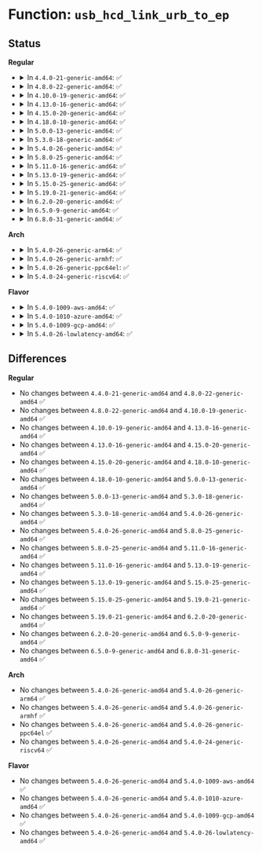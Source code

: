 # Function: <code>usb_hcd_link_urb_to_ep</code>

## Status
<b>Regular</b>
<ul>
<li>
<details>
<summary>In <code>4.4.0-21-generic-amd64</code>: ✅</summary>

```c
int usb_hcd_link_urb_to_ep(struct usb_hcd * hcd, struct urb * urb)
```

```json
{
  "name": "usb_hcd_link_urb_to_ep",
  "collision_type": "Unique Global",
  "inline_type": "No",
  "funcs": [
    {
      "addr": 18446744071585186720,
      "name": "usb_hcd_link_urb_to_ep",
      "external": true,
      "loc": "drivers/usb/core/hcd.c:1254",
      "file": "drivers/usb/core/hcd.c",
      "inline": "seen, unknown",
      "caller_inline": [],
      "caller_func": [
        "drivers/usb/core/hcd.c:usb_hcd_submit_urb",
        "drivers/usb/core/hcd.c:usb_hcd_submit_urb",
        "drivers/usb/dwc2/hcd.c:_dwc2_hcd_urb_enqueue",
        "drivers/usb/host/ehci-hcd.c:ehci_urb_enqueue",
        "drivers/usb/host/ehci-hcd.c:ehci_urb_enqueue",
        "drivers/usb/host/ehci-hcd.c:ehci_urb_enqueue",
        "drivers/usb/host/ehci-hcd.c:ehci_urb_enqueue",
        "drivers/usb/host/ohci-hcd.c:ohci_urb_enqueue",
        "drivers/usb/host/uhci-hcd.c:uhci_urb_enqueue",
        "drivers/usb/host/xhci-ring.c:prepare_transfer"
      ]
    }
  ],
  "symbols": [
    {
      "addr": 18446744071585186720,
      "name": "usb_hcd_link_urb_to_ep",
      "section": ".text",
      "bind": "STB_GLOBAL",
      "size": 151
    }
  ]
}
```
</details>
</li>
<li>
<details>
<summary>In <code>4.8.0-22-generic-amd64</code>: ✅</summary>

```c
int usb_hcd_link_urb_to_ep(struct usb_hcd * hcd, struct urb * urb)
```

```json
{
  "name": "usb_hcd_link_urb_to_ep",
  "collision_type": "Unique Global",
  "inline_type": "No",
  "funcs": [
    {
      "addr": 18446744071585578848,
      "name": "usb_hcd_link_urb_to_ep",
      "external": true,
      "loc": "drivers/usb/core/hcd.c:1246",
      "file": "drivers/usb/core/hcd.c",
      "inline": "seen, unknown",
      "caller_inline": [],
      "caller_func": [
        "drivers/usb/core/hcd.c:usb_hcd_submit_urb",
        "drivers/usb/core/hcd.c:usb_hcd_submit_urb",
        "drivers/usb/dwc2/hcd.c:_dwc2_hcd_urb_enqueue",
        "drivers/usb/host/ehci-hcd.c:ehci_urb_enqueue",
        "drivers/usb/host/ehci-hcd.c:ehci_urb_enqueue",
        "drivers/usb/host/ehci-hcd.c:ehci_urb_enqueue",
        "drivers/usb/host/ehci-hcd.c:ehci_urb_enqueue",
        "drivers/usb/host/ohci-hcd.c:ohci_urb_enqueue",
        "drivers/usb/host/uhci-hcd.c:uhci_urb_enqueue",
        "drivers/usb/host/xhci-ring.c:prepare_transfer"
      ]
    }
  ],
  "symbols": [
    {
      "addr": 18446744071585578848,
      "name": "usb_hcd_link_urb_to_ep",
      "section": ".text",
      "bind": "STB_GLOBAL",
      "size": 151
    }
  ]
}
```
</details>
</li>
<li>
<details>
<summary>In <code>4.10.0-19-generic-amd64</code>: ✅</summary>

```c
int usb_hcd_link_urb_to_ep(struct usb_hcd * hcd, struct urb * urb)
```

```json
{
  "name": "usb_hcd_link_urb_to_ep",
  "collision_type": "Unique Global",
  "inline_type": "No",
  "funcs": [
    {
      "addr": 18446744071585766496,
      "name": "usb_hcd_link_urb_to_ep",
      "external": true,
      "loc": "drivers/usb/core/hcd.c:1247",
      "file": "drivers/usb/core/hcd.c",
      "inline": "seen, unknown",
      "caller_inline": [],
      "caller_func": [
        "drivers/usb/core/hcd.c:usb_hcd_submit_urb",
        "drivers/usb/core/hcd.c:usb_hcd_submit_urb",
        "drivers/usb/dwc2/hcd.c:_dwc2_hcd_urb_enqueue",
        "drivers/usb/host/ehci-hcd.c:ehci_urb_enqueue",
        "drivers/usb/host/ehci-hcd.c:ehci_urb_enqueue",
        "drivers/usb/host/ehci-hcd.c:ehci_urb_enqueue",
        "drivers/usb/host/ehci-hcd.c:ehci_urb_enqueue",
        "drivers/usb/host/ohci-hcd.c:ohci_urb_enqueue",
        "drivers/usb/host/uhci-hcd.c:uhci_urb_enqueue",
        "drivers/usb/host/xhci-ring.c:prepare_transfer"
      ]
    }
  ],
  "symbols": [
    {
      "addr": 18446744071585766496,
      "name": "usb_hcd_link_urb_to_ep",
      "section": ".text",
      "bind": "STB_GLOBAL",
      "size": 151
    }
  ]
}
```
</details>
</li>
<li>
<details>
<summary>In <code>4.13.0-16-generic-amd64</code>: ✅</summary>

```c
int usb_hcd_link_urb_to_ep(struct usb_hcd * hcd, struct urb * urb)
```

```json
{
  "name": "usb_hcd_link_urb_to_ep",
  "collision_type": "Unique Global",
  "inline_type": "No",
  "funcs": [
    {
      "addr": 18446744071585853264,
      "name": "usb_hcd_link_urb_to_ep",
      "external": true,
      "loc": "drivers/usb/core/hcd.c:1250",
      "file": "drivers/usb/core/hcd.c",
      "inline": "seen, unknown",
      "caller_inline": [],
      "caller_func": [
        "drivers/usb/core/hcd.c:usb_hcd_submit_urb",
        "drivers/usb/core/hcd.c:usb_hcd_submit_urb",
        "drivers/usb/dwc2/hcd.c:_dwc2_hcd_urb_enqueue",
        "drivers/usb/host/ehci-hcd.c:ehci_urb_enqueue",
        "drivers/usb/host/ehci-hcd.c:ehci_urb_enqueue",
        "drivers/usb/host/ehci-hcd.c:ehci_urb_enqueue",
        "drivers/usb/host/ehci-hcd.c:ehci_urb_enqueue",
        "drivers/usb/host/ohci-hcd.c:ohci_urb_enqueue",
        "drivers/usb/host/uhci-hcd.c:uhci_urb_enqueue",
        "drivers/usb/host/xhci-ring.c:prepare_transfer"
      ]
    }
  ],
  "symbols": [
    {
      "addr": 18446744071585853264,
      "name": "usb_hcd_link_urb_to_ep",
      "section": ".text",
      "bind": "STB_GLOBAL",
      "size": 151
    }
  ]
}
```
</details>
</li>
<li>
<details>
<summary>In <code>4.15.0-20-generic-amd64</code>: ✅</summary>

```c
int usb_hcd_link_urb_to_ep(struct usb_hcd * hcd, struct urb * urb)
```

```json
{
  "name": "usb_hcd_link_urb_to_ep",
  "collision_type": "Unique Global",
  "inline_type": "No",
  "funcs": [
    {
      "addr": 18446744071586293104,
      "name": "usb_hcd_link_urb_to_ep",
      "external": true,
      "loc": "drivers/usb/core/hcd.c:1239",
      "file": "drivers/usb/core/hcd.c",
      "inline": "seen, unknown",
      "caller_inline": [],
      "caller_func": [
        "drivers/usb/core/hcd.c:usb_hcd_submit_urb",
        "drivers/usb/core/hcd.c:usb_hcd_submit_urb",
        "drivers/usb/dwc2/hcd.c:_dwc2_hcd_urb_enqueue",
        "drivers/usb/host/ehci-hcd.c:ehci_urb_enqueue",
        "drivers/usb/host/ehci-hcd.c:ehci_urb_enqueue",
        "drivers/usb/host/ehci-hcd.c:ehci_urb_enqueue",
        "drivers/usb/host/ehci-hcd.c:ehci_urb_enqueue",
        "drivers/usb/host/ohci-hcd.c:ohci_urb_enqueue",
        "drivers/usb/host/uhci-hcd.c:uhci_urb_enqueue",
        "drivers/usb/host/xhci-ring.c:prepare_transfer"
      ]
    }
  ],
  "symbols": [
    {
      "addr": 18446744071586293104,
      "name": "usb_hcd_link_urb_to_ep",
      "section": ".text",
      "bind": "STB_GLOBAL",
      "size": 151
    }
  ]
}
```
</details>
</li>
<li>
<details>
<summary>In <code>4.18.0-10-generic-amd64</code>: ✅</summary>

```c
int usb_hcd_link_urb_to_ep(struct usb_hcd * hcd, struct urb * urb)
```

```json
{
  "name": "usb_hcd_link_urb_to_ep",
  "collision_type": "Unique Global",
  "inline_type": "No",
  "funcs": [
    {
      "addr": 18446744071586553232,
      "name": "usb_hcd_link_urb_to_ep",
      "external": true,
      "loc": "drivers/usb/core/hcd.c:1241",
      "file": "drivers/usb/core/hcd.c",
      "inline": "seen, unknown",
      "caller_inline": [],
      "caller_func": [
        "drivers/usb/core/hcd.c:usb_hcd_submit_urb",
        "drivers/usb/core/hcd.c:usb_hcd_submit_urb",
        "drivers/usb/dwc2/hcd.c:_dwc2_hcd_urb_enqueue",
        "drivers/usb/host/ehci-hcd.c:ehci_urb_enqueue",
        "drivers/usb/host/ehci-hcd.c:ehci_urb_enqueue",
        "drivers/usb/host/ehci-hcd.c:ehci_urb_enqueue",
        "drivers/usb/host/ehci-hcd.c:ehci_urb_enqueue",
        "drivers/usb/host/ohci-hcd.c:ohci_urb_enqueue",
        "drivers/usb/host/uhci-hcd.c:uhci_urb_enqueue",
        "drivers/usb/host/xhci-ring.c:prepare_transfer"
      ]
    }
  ],
  "symbols": [
    {
      "addr": 18446744071586553232,
      "name": "usb_hcd_link_urb_to_ep",
      "section": ".text",
      "bind": "STB_GLOBAL",
      "size": 151
    }
  ]
}
```
</details>
</li>
<li>
<details>
<summary>In <code>5.0.0-13-generic-amd64</code>: ✅</summary>

```c
int usb_hcd_link_urb_to_ep(struct usb_hcd * hcd, struct urb * urb)
```

```json
{
  "name": "usb_hcd_link_urb_to_ep",
  "collision_type": "Unique Global",
  "inline_type": "No",
  "funcs": [
    {
      "addr": 18446744071586701184,
      "name": "usb_hcd_link_urb_to_ep",
      "external": true,
      "loc": "drivers/usb/core/hcd.c:1239",
      "file": "drivers/usb/core/hcd.c",
      "inline": "seen, unknown",
      "caller_inline": [],
      "caller_func": [
        "drivers/usb/core/hcd.c:usb_hcd_submit_urb",
        "drivers/usb/core/hcd.c:usb_hcd_submit_urb",
        "drivers/usb/dwc2/hcd.c:_dwc2_hcd_urb_enqueue",
        "drivers/usb/host/ehci-hcd.c:ehci_urb_enqueue",
        "drivers/usb/host/ehci-hcd.c:ehci_urb_enqueue",
        "drivers/usb/host/ehci-hcd.c:ehci_urb_enqueue",
        "drivers/usb/host/ehci-hcd.c:ehci_urb_enqueue",
        "drivers/usb/host/ohci-hcd.c:ohci_urb_enqueue",
        "drivers/usb/host/uhci-hcd.c:uhci_urb_enqueue",
        "drivers/usb/host/xhci-ring.c:prepare_transfer"
      ]
    }
  ],
  "symbols": [
    {
      "addr": 18446744071586701184,
      "name": "usb_hcd_link_urb_to_ep",
      "section": ".text",
      "bind": "STB_GLOBAL",
      "size": 151
    }
  ]
}
```
</details>
</li>
<li>
<details>
<summary>In <code>5.3.0-18-generic-amd64</code>: ✅</summary>

```c
int usb_hcd_link_urb_to_ep(struct usb_hcd * hcd, struct urb * urb)
```

```json
{
  "name": "usb_hcd_link_urb_to_ep",
  "collision_type": "Unique Global",
  "inline_type": "No",
  "funcs": [
    {
      "addr": 18446744071586956528,
      "name": "usb_hcd_link_urb_to_ep",
      "external": true,
      "loc": "drivers/usb/core/hcd.c:1144",
      "file": "drivers/usb/core/hcd.c",
      "inline": "seen, unknown",
      "caller_inline": [],
      "caller_func": [
        "drivers/usb/core/hcd.c:usb_hcd_submit_urb",
        "drivers/usb/core/hcd.c:rh_call_control",
        "drivers/usb/dwc2/hcd.c:_dwc2_hcd_urb_enqueue",
        "drivers/usb/host/ehci-hcd.c:ehci_urb_enqueue",
        "drivers/usb/host/ehci-hcd.c:ehci_urb_enqueue",
        "drivers/usb/host/ehci-hcd.c:sitd_submit",
        "drivers/usb/host/ehci-hcd.c:itd_submit",
        "drivers/usb/host/ohci-hcd.c:ohci_urb_enqueue",
        "drivers/usb/host/uhci-hcd.c:uhci_urb_enqueue",
        "drivers/usb/host/xhci-ring.c:prepare_transfer"
      ]
    }
  ],
  "symbols": [
    {
      "addr": 18446744071586956528,
      "name": "usb_hcd_link_urb_to_ep",
      "section": ".text",
      "bind": "STB_GLOBAL",
      "size": 163
    }
  ]
}
```
</details>
</li>
<li>
<details>
<summary>In <code>5.4.0-26-generic-amd64</code>: ✅</summary>

```c
int usb_hcd_link_urb_to_ep(struct usb_hcd * hcd, struct urb * urb)
```

```json
{
  "name": "usb_hcd_link_urb_to_ep",
  "collision_type": "Unique Global",
  "inline_type": "No",
  "funcs": [
    {
      "addr": 18446744071587155216,
      "name": "usb_hcd_link_urb_to_ep",
      "external": true,
      "loc": "drivers/usb/core/hcd.c:1144",
      "file": "drivers/usb/core/hcd.c",
      "inline": "seen, unknown",
      "caller_inline": [],
      "caller_func": [
        "drivers/usb/core/hcd.c:usb_hcd_submit_urb",
        "drivers/usb/core/hcd.c:rh_call_control",
        "drivers/usb/dwc2/hcd.c:_dwc2_hcd_urb_enqueue",
        "drivers/usb/host/ehci-hcd.c:ehci_urb_enqueue",
        "drivers/usb/host/ehci-hcd.c:ehci_urb_enqueue",
        "drivers/usb/host/ehci-hcd.c:sitd_submit",
        "drivers/usb/host/ehci-hcd.c:itd_submit",
        "drivers/usb/host/ohci-hcd.c:ohci_urb_enqueue",
        "drivers/usb/host/uhci-hcd.c:uhci_urb_enqueue",
        "drivers/usb/host/xhci-ring.c:prepare_transfer"
      ]
    }
  ],
  "symbols": [
    {
      "addr": 18446744071587155216,
      "name": "usb_hcd_link_urb_to_ep",
      "section": ".text",
      "bind": "STB_GLOBAL",
      "size": 163
    }
  ]
}
```
</details>
</li>
<li>
<details>
<summary>In <code>5.8.0-25-generic-amd64</code>: ✅</summary>

```c
int usb_hcd_link_urb_to_ep(struct usb_hcd * hcd, struct urb * urb)
```

```json
{
  "name": "usb_hcd_link_urb_to_ep",
  "collision_type": "Unique Global",
  "inline_type": "No",
  "funcs": [
    {
      "addr": 18446744071588005776,
      "name": "usb_hcd_link_urb_to_ep",
      "external": true,
      "loc": "drivers/usb/core/hcd.c:1145",
      "file": "drivers/usb/core/hcd.c",
      "inline": "seen, unknown",
      "caller_inline": [],
      "caller_func": [
        "drivers/usb/core/hcd.c:rh_queue_status",
        "drivers/usb/core/hcd.c:rh_call_control",
        "drivers/usb/dwc2/hcd.c:_dwc2_hcd_urb_enqueue",
        "drivers/usb/host/ehci-hcd.c:sitd_submit",
        "drivers/usb/host/ehci-hcd.c:itd_submit",
        "drivers/usb/host/ohci-hcd.c:ohci_urb_enqueue",
        "drivers/usb/host/uhci-hcd.c:uhci_urb_enqueue",
        "drivers/usb/host/xhci-ring.c:prepare_transfer"
      ]
    }
  ],
  "symbols": [
    {
      "addr": 18446744071588005776,
      "name": "usb_hcd_link_urb_to_ep",
      "section": ".text",
      "bind": "STB_GLOBAL",
      "size": 162
    }
  ]
}
```
</details>
</li>
<li>
<details>
<summary>In <code>5.11.0-16-generic-amd64</code>: ✅</summary>

```c
int usb_hcd_link_urb_to_ep(struct usb_hcd * hcd, struct urb * urb)
```

```json
{
  "name": "usb_hcd_link_urb_to_ep",
  "collision_type": "Unique Global",
  "inline_type": "No",
  "funcs": [
    {
      "addr": 18446744071588058272,
      "name": "usb_hcd_link_urb_to_ep",
      "external": true,
      "loc": "drivers/usb/core/hcd.c:1146",
      "file": "drivers/usb/core/hcd.c",
      "inline": "seen, unknown",
      "caller_inline": [],
      "caller_func": [
        "drivers/usb/core/hcd.c:rh_queue_status",
        "drivers/usb/core/hcd.c:rh_call_control",
        "drivers/usb/dwc2/hcd.c:_dwc2_hcd_urb_enqueue",
        "drivers/usb/host/ehci-hcd.c:sitd_submit",
        "drivers/usb/host/ehci-hcd.c:itd_submit",
        "drivers/usb/host/ohci-hcd.c:ohci_urb_enqueue",
        "drivers/usb/host/uhci-hcd.c:uhci_urb_enqueue",
        "drivers/usb/host/xhci-ring.c:prepare_transfer"
      ]
    }
  ],
  "symbols": [
    {
      "addr": 18446744071588058272,
      "name": "usb_hcd_link_urb_to_ep",
      "section": ".text",
      "bind": "STB_GLOBAL",
      "size": 162
    }
  ]
}
```
</details>
</li>
<li>
<details>
<summary>In <code>5.13.0-19-generic-amd64</code>: ✅</summary>

```c
int usb_hcd_link_urb_to_ep(struct usb_hcd * hcd, struct urb * urb)
```

```json
{
  "name": "usb_hcd_link_urb_to_ep",
  "collision_type": "Unique Global",
  "inline_type": "No",
  "funcs": [
    {
      "addr": 18446744071587942144,
      "name": "usb_hcd_link_urb_to_ep",
      "external": true,
      "loc": "drivers/usb/core/hcd.c:1146",
      "file": "drivers/usb/core/hcd.c",
      "inline": "seen, unknown",
      "caller_inline": [],
      "caller_func": [
        "drivers/usb/core/hcd.c:usb_hcd_submit_urb",
        "drivers/usb/core/hcd.c:rh_call_control",
        "drivers/usb/dwc2/hcd.c:_dwc2_hcd_urb_enqueue",
        "drivers/usb/host/ehci-hcd.c:ehci_urb_enqueue",
        "drivers/usb/host/ehci-hcd.c:sitd_submit",
        "drivers/usb/host/ehci-hcd.c:itd_submit",
        "drivers/usb/host/ohci-hcd.c:ohci_urb_enqueue",
        "drivers/usb/host/uhci-hcd.c:uhci_urb_enqueue",
        "drivers/usb/host/xhci-ring.c:prepare_transfer"
      ]
    }
  ],
  "symbols": [
    {
      "addr": 18446744071587942144,
      "name": "usb_hcd_link_urb_to_ep",
      "section": ".text",
      "bind": "STB_GLOBAL",
      "size": 162
    }
  ]
}
```
</details>
</li>
<li>
<details>
<summary>In <code>5.15.0-25-generic-amd64</code>: ✅</summary>

```c
int usb_hcd_link_urb_to_ep(struct usb_hcd * hcd, struct urb * urb)
```

```json
{
  "name": "usb_hcd_link_urb_to_ep",
  "collision_type": "Unique Global",
  "inline_type": "No",
  "funcs": [
    {
      "addr": 18446744071588552592,
      "name": "usb_hcd_link_urb_to_ep",
      "external": true,
      "loc": "drivers/usb/core/hcd.c:1153",
      "file": "drivers/usb/core/hcd.c",
      "inline": "seen, unknown",
      "caller_inline": [],
      "caller_func": [
        "drivers/usb/core/hcd.c:usb_hcd_submit_urb",
        "drivers/usb/core/hcd.c:rh_call_control",
        "drivers/usb/dwc2/hcd.c:_dwc2_hcd_urb_enqueue",
        "drivers/usb/host/ehci-hcd.c:ehci_urb_enqueue",
        "drivers/usb/host/ehci-hcd.c:sitd_submit",
        "drivers/usb/host/ehci-hcd.c:itd_submit",
        "drivers/usb/host/ohci-hcd.c:ohci_urb_enqueue",
        "drivers/usb/host/uhci-hcd.c:uhci_urb_enqueue",
        "drivers/usb/host/xhci-ring.c:prepare_transfer"
      ]
    }
  ],
  "symbols": [
    {
      "addr": 18446744071588552592,
      "name": "usb_hcd_link_urb_to_ep",
      "section": ".text",
      "bind": "STB_GLOBAL",
      "size": 162
    }
  ]
}
```
</details>
</li>
<li>
<details>
<summary>In <code>5.19.0-21-generic-amd64</code>: ✅</summary>

```c
int usb_hcd_link_urb_to_ep(struct usb_hcd * hcd, struct urb * urb)
```

```json
{
  "name": "usb_hcd_link_urb_to_ep",
  "collision_type": "Unique Global",
  "inline_type": "No",
  "funcs": [
    {
      "addr": 18446744071589958112,
      "name": "usb_hcd_link_urb_to_ep",
      "external": true,
      "loc": "drivers/usb/core/hcd.c:1153",
      "file": "drivers/usb/core/hcd.c",
      "inline": "seen, unknown",
      "caller_inline": [],
      "caller_func": [
        "drivers/usb/core/hcd.c:usb_hcd_submit_urb",
        "drivers/usb/core/hcd.c:rh_call_control",
        "drivers/usb/dwc2/hcd.c:_dwc2_hcd_urb_enqueue",
        "drivers/usb/host/ehci-hcd.c:ehci_urb_enqueue",
        "drivers/usb/host/ehci-hcd.c:sitd_submit",
        "drivers/usb/host/ehci-hcd.c:itd_submit",
        "drivers/usb/host/ohci-hcd.c:ohci_urb_enqueue",
        "drivers/usb/host/uhci-hcd.c:uhci_urb_enqueue",
        "drivers/usb/host/xhci-ring.c:prepare_transfer"
      ]
    }
  ],
  "symbols": [
    {
      "addr": 18446744071589958112,
      "name": "usb_hcd_link_urb_to_ep",
      "section": ".text",
      "bind": "STB_GLOBAL",
      "size": 175
    }
  ]
}
```
</details>
</li>
<li>
<details>
<summary>In <code>6.2.0-20-generic-amd64</code>: ✅</summary>

```c
int usb_hcd_link_urb_to_ep(struct usb_hcd * hcd, struct urb * urb)
```

```json
{
  "name": "usb_hcd_link_urb_to_ep",
  "collision_type": "Unique Global",
  "inline_type": "No",
  "funcs": [
    {
      "addr": 18446744071591547264,
      "name": "usb_hcd_link_urb_to_ep",
      "external": true,
      "loc": "drivers/usb/core/hcd.c:1153",
      "file": "drivers/usb/core/hcd.c",
      "inline": "seen, unknown",
      "caller_inline": [],
      "caller_func": [
        "drivers/usb/core/hcd.c:usb_hcd_submit_urb",
        "drivers/usb/core/hcd.c:rh_call_control",
        "drivers/usb/dwc2/hcd.c:_dwc2_hcd_urb_enqueue",
        "drivers/usb/host/ehci-hcd.c:ehci_urb_enqueue",
        "drivers/usb/host/ehci-hcd.c:sitd_submit",
        "drivers/usb/host/ehci-hcd.c:itd_submit",
        "drivers/usb/host/ohci-hcd.c:ohci_urb_enqueue",
        "drivers/usb/host/uhci-hcd.c:uhci_urb_enqueue",
        "drivers/usb/host/xhci-ring.c:prepare_transfer"
      ]
    }
  ],
  "symbols": [
    {
      "addr": 18446744071591547264,
      "name": "usb_hcd_link_urb_to_ep",
      "section": ".text",
      "bind": "STB_GLOBAL",
      "size": 175
    }
  ]
}
```
</details>
</li>
<li>
<details>
<summary>In <code>6.5.0-9-generic-amd64</code>: ✅</summary>

```c
int usb_hcd_link_urb_to_ep(struct usb_hcd * hcd, struct urb * urb)
```

```json
{
  "name": "usb_hcd_link_urb_to_ep",
  "collision_type": "Unique Global",
  "inline_type": "No",
  "funcs": [
    {
      "addr": 18446744071591968912,
      "name": "usb_hcd_link_urb_to_ep",
      "external": true,
      "loc": "drivers/usb/core/hcd.c:1157",
      "file": "drivers/usb/core/hcd.c",
      "inline": "seen, unknown",
      "caller_inline": [],
      "caller_func": [
        "drivers/usb/core/hcd.c:usb_hcd_submit_urb",
        "drivers/usb/core/hcd.c:rh_call_control",
        "drivers/usb/dwc2/hcd.c:_dwc2_hcd_urb_enqueue",
        "drivers/usb/host/ehci-hcd.c:ehci_urb_enqueue",
        "drivers/usb/host/ehci-hcd.c:sitd_submit",
        "drivers/usb/host/ehci-hcd.c:itd_submit",
        "drivers/usb/host/ohci-hcd.c:ohci_urb_enqueue",
        "drivers/usb/host/uhci-hcd.c:uhci_urb_enqueue",
        "drivers/usb/host/xhci-ring.c:prepare_transfer"
      ]
    }
  ],
  "symbols": [
    {
      "addr": 18446744071591968912,
      "name": "usb_hcd_link_urb_to_ep",
      "section": ".text",
      "bind": "STB_GLOBAL",
      "size": 175
    }
  ]
}
```
</details>
</li>
<li>
<details>
<summary>In <code>6.8.0-31-generic-amd64</code>: ✅</summary>

```c
int usb_hcd_link_urb_to_ep(struct usb_hcd * hcd, struct urb * urb)
```

```json
{
  "name": "usb_hcd_link_urb_to_ep",
  "collision_type": "Unique Global",
  "inline_type": "No",
  "funcs": [
    {
      "addr": 18446744071592708752,
      "name": "usb_hcd_link_urb_to_ep",
      "external": true,
      "loc": "drivers/usb/core/hcd.c:1132",
      "file": "drivers/usb/core/hcd.c",
      "inline": "seen, unknown",
      "caller_inline": [],
      "caller_func": [
        "drivers/usb/core/hcd.c:usb_hcd_submit_urb",
        "drivers/usb/core/hcd.c:rh_call_control",
        "drivers/usb/dwc2/hcd.c:_dwc2_hcd_urb_enqueue",
        "drivers/usb/host/ehci-hcd.c:ehci_urb_enqueue",
        "drivers/usb/host/ehci-hcd.c:sitd_submit",
        "drivers/usb/host/ehci-hcd.c:itd_submit",
        "drivers/usb/host/ohci-hcd.c:ohci_urb_enqueue",
        "drivers/usb/host/uhci-hcd.c:uhci_urb_enqueue",
        "drivers/usb/host/xhci-ring.c:prepare_transfer"
      ]
    }
  ],
  "symbols": [
    {
      "addr": 18446744071592708752,
      "name": "usb_hcd_link_urb_to_ep",
      "section": ".text",
      "bind": "STB_GLOBAL",
      "size": 175
    }
  ]
}
```
</details>
</li>
</ul>
<b>Arch</b>
<ul>
<li>
<details>
<summary>In <code>5.4.0-26-generic-arm64</code>: ✅</summary>

```c
int usb_hcd_link_urb_to_ep(struct usb_hcd * hcd, struct urb * urb)
```

```json
{
  "name": "usb_hcd_link_urb_to_ep",
  "collision_type": "Unique Global",
  "inline_type": "No",
  "funcs": [
    {
      "addr": 18446603336500233280,
      "name": "usb_hcd_link_urb_to_ep",
      "external": true,
      "loc": "drivers/usb/core/hcd.c:1144",
      "file": "drivers/usb/core/hcd.c",
      "inline": "seen, unknown",
      "caller_inline": [],
      "caller_func": [
        "drivers/usb/core/hcd.c:usb_hcd_submit_urb",
        "drivers/usb/core/hcd.c:rh_call_control",
        "drivers/usb/dwc2/hcd.c:_dwc2_hcd_urb_enqueue",
        "drivers/usb/dwc2/hcd.c:_dwc2_hcd_urb_enqueue",
        "drivers/usb/host/ehci-hcd.c:ehci_urb_enqueue",
        "drivers/usb/host/ehci-hcd.c:ehci_urb_enqueue",
        "drivers/usb/host/ehci-hcd.c:sitd_submit",
        "drivers/usb/host/ehci-hcd.c:itd_submit",
        "drivers/usb/host/ohci-hcd.c:ohci_urb_enqueue",
        "drivers/usb/host/uhci-hcd.c:uhci_urb_enqueue",
        "drivers/usb/host/uhci-hcd.c:uhci_urb_enqueue",
        "drivers/usb/host/xhci-ring.c:prepare_transfer"
      ]
    }
  ],
  "symbols": [
    {
      "addr": 18446603336500233280,
      "name": "usb_hcd_link_urb_to_ep",
      "section": ".text",
      "bind": "STB_GLOBAL",
      "size": 280
    }
  ]
}
```
</details>
</li>
<li>
<details>
<summary>In <code>5.4.0-26-generic-armhf</code>: ✅</summary>

```c
int usb_hcd_link_urb_to_ep(struct usb_hcd * hcd, struct urb * urb)
```

```json
{
  "name": "usb_hcd_link_urb_to_ep",
  "collision_type": "Unique Global",
  "inline_type": "No",
  "funcs": [
    {
      "addr": 3232707700,
      "name": "usb_hcd_link_urb_to_ep",
      "external": true,
      "loc": "drivers/usb/core/hcd.c:1144",
      "file": "drivers/usb/core/hcd.c",
      "inline": "seen, unknown",
      "caller_inline": [],
      "caller_func": [
        "drivers/usb/core/hcd.c:usb_hcd_submit_urb",
        "drivers/usb/core/hcd.c:rh_call_control",
        "drivers/usb/dwc2/hcd.c:_dwc2_hcd_urb_enqueue",
        "drivers/usb/dwc2/hcd.c:_dwc2_hcd_urb_enqueue",
        "drivers/usb/host/ehci-hcd.c:ehci_urb_enqueue",
        "drivers/usb/host/ehci-hcd.c:ehci_urb_enqueue",
        "drivers/usb/host/ehci-hcd.c:sitd_submit",
        "drivers/usb/host/ehci-hcd.c:itd_submit",
        "drivers/usb/host/ohci-hcd.c:ohci_urb_enqueue",
        "drivers/usb/host/uhci-hcd.c:uhci_urb_enqueue",
        "drivers/usb/host/xhci-ring.c:prepare_transfer",
        "drivers/usb/musb/musb_host.c:musb_urb_enqueue"
      ]
    }
  ],
  "symbols": [
    {
      "addr": 3232707700,
      "name": "usb_hcd_link_urb_to_ep",
      "section": ".text",
      "bind": "STB_GLOBAL",
      "size": 204
    }
  ]
}
```
</details>
</li>
<li>
<details>
<summary>In <code>5.4.0-26-generic-ppc64el</code>: ✅</summary>

```c
int usb_hcd_link_urb_to_ep(struct usb_hcd * hcd, struct urb * urb)
```

```json
{
  "name": "usb_hcd_link_urb_to_ep",
  "collision_type": "Unique Global",
  "inline_type": "No",
  "funcs": [
    {
      "addr": 13835058055293523984,
      "name": "usb_hcd_link_urb_to_ep",
      "external": true,
      "loc": "drivers/usb/core/hcd.c:1144",
      "file": "drivers/usb/core/hcd.c",
      "inline": "seen, unknown",
      "caller_inline": [],
      "caller_func": [
        "drivers/usb/core/hcd.c:usb_hcd_submit_urb",
        "drivers/usb/core/hcd.c:rh_call_control",
        "drivers/usb/dwc2/hcd.c:_dwc2_hcd_urb_enqueue",
        "drivers/usb/dwc2/hcd.c:_dwc2_hcd_urb_enqueue",
        "drivers/usb/host/ehci-hcd.c:ehci_urb_enqueue",
        "drivers/usb/host/ehci-hcd.c:ehci_urb_enqueue",
        "drivers/usb/host/ehci-hcd.c:sitd_submit",
        "drivers/usb/host/ehci-hcd.c:itd_submit",
        "drivers/usb/host/ohci-hcd.c:ohci_urb_enqueue",
        "drivers/usb/host/uhci-hcd.c:uhci_urb_enqueue",
        "drivers/usb/host/xhci-ring.c:prepare_transfer"
      ]
    }
  ],
  "symbols": [
    {
      "addr": 13835058055293523984,
      "name": "usb_hcd_link_urb_to_ep",
      "section": ".text",
      "bind": "STB_GLOBAL",
      "size": 352
    }
  ]
}
```
</details>
</li>
<li>
<details>
<summary>In <code>5.4.0-24-generic-riscv64</code>: ✅</summary>

```c
int usb_hcd_link_urb_to_ep(struct usb_hcd * hcd, struct urb * urb)
```

```json
{
  "name": "usb_hcd_link_urb_to_ep",
  "collision_type": "Unique Global",
  "inline_type": "No",
  "funcs": [
    {
      "addr": 18446743936277153538,
      "name": "usb_hcd_link_urb_to_ep",
      "external": true,
      "loc": "drivers/usb/core/hcd.c:1144",
      "file": "drivers/usb/core/hcd.c",
      "inline": "seen, unknown",
      "caller_inline": [],
      "caller_func": [
        "drivers/usb/core/hcd.c:usb_hcd_submit_urb",
        "drivers/usb/core/hcd.c:rh_call_control",
        "drivers/usb/dwc2/hcd.c:_dwc2_hcd_urb_enqueue",
        "drivers/usb/dwc2/hcd.c:_dwc2_hcd_urb_enqueue",
        "drivers/usb/host/ehci-hcd.c:ehci_urb_enqueue",
        "drivers/usb/host/ehci-hcd.c:ehci_urb_enqueue",
        "drivers/usb/host/ehci-hcd.c:sitd_submit",
        "drivers/usb/host/ehci-hcd.c:itd_submit",
        "drivers/usb/host/ohci-hcd.c:ohci_urb_enqueue",
        "drivers/usb/host/uhci-hcd.c:uhci_urb_enqueue",
        "drivers/usb/host/xhci-ring.c:prepare_transfer"
      ]
    }
  ],
  "symbols": [
    {
      "addr": 18446743936277153538,
      "name": "usb_hcd_link_urb_to_ep",
      "section": ".text",
      "bind": "STB_GLOBAL",
      "size": 196
    }
  ]
}
```
</details>
</li>
</ul>
<b>Flavor</b>
<ul>
<li>
<details>
<summary>In <code>5.4.0-1009-aws-amd64</code>: ✅</summary>

```c
int usb_hcd_link_urb_to_ep(struct usb_hcd * hcd, struct urb * urb)
```

```json
{
  "name": "usb_hcd_link_urb_to_ep",
  "collision_type": "Unique Global",
  "inline_type": "No",
  "funcs": [
    {
      "addr": 18446744071586861296,
      "name": "usb_hcd_link_urb_to_ep",
      "external": true,
      "loc": "drivers/usb/core/hcd.c:1144",
      "file": "drivers/usb/core/hcd.c",
      "inline": "seen, unknown",
      "caller_inline": [],
      "caller_func": [
        "drivers/usb/core/hcd.c:usb_hcd_submit_urb",
        "drivers/usb/core/hcd.c:rh_call_control",
        "drivers/usb/dwc2/hcd.c:_dwc2_hcd_urb_enqueue",
        "drivers/usb/host/ehci-hcd.c:ehci_urb_enqueue",
        "drivers/usb/host/ehci-hcd.c:ehci_urb_enqueue",
        "drivers/usb/host/ehci-hcd.c:sitd_submit",
        "drivers/usb/host/ehci-hcd.c:itd_submit",
        "drivers/usb/host/ohci-hcd.c:ohci_urb_enqueue",
        "drivers/usb/host/uhci-hcd.c:uhci_urb_enqueue",
        "drivers/usb/host/xhci-ring.c:prepare_transfer"
      ]
    }
  ],
  "symbols": [
    {
      "addr": 18446744071586861296,
      "name": "usb_hcd_link_urb_to_ep",
      "section": ".text",
      "bind": "STB_GLOBAL",
      "size": 163
    }
  ]
}
```
</details>
</li>
<li>
<details>
<summary>In <code>5.4.0-1010-azure-amd64</code>: ✅</summary>

```c
int usb_hcd_link_urb_to_ep(struct usb_hcd * hcd, struct urb * urb)
```

```json
{
  "name": "usb_hcd_link_urb_to_ep",
  "collision_type": "Unique Global",
  "inline_type": "No",
  "funcs": [
    {
      "addr": 18446744071586802688,
      "name": "usb_hcd_link_urb_to_ep",
      "external": true,
      "loc": "drivers/usb/core/hcd.c:1144",
      "file": "drivers/usb/core/hcd.c",
      "inline": "seen, unknown",
      "caller_inline": [],
      "caller_func": [
        "drivers/usb/core/hcd.c:usb_hcd_submit_urb",
        "drivers/usb/core/hcd.c:rh_call_control",
        "drivers/usb/host/xhci-ring.c:prepare_transfer"
      ]
    }
  ],
  "symbols": [
    {
      "addr": 18446744071586802688,
      "name": "usb_hcd_link_urb_to_ep",
      "section": ".text",
      "bind": "STB_GLOBAL",
      "size": 163
    }
  ]
}
```
</details>
</li>
<li>
<details>
<summary>In <code>5.4.0-1009-gcp-amd64</code>: ✅</summary>

```c
int usb_hcd_link_urb_to_ep(struct usb_hcd * hcd, struct urb * urb)
```

```json
{
  "name": "usb_hcd_link_urb_to_ep",
  "collision_type": "Unique Global",
  "inline_type": "No",
  "funcs": [
    {
      "addr": 18446744071587109776,
      "name": "usb_hcd_link_urb_to_ep",
      "external": true,
      "loc": "drivers/usb/core/hcd.c:1144",
      "file": "drivers/usb/core/hcd.c",
      "inline": "seen, unknown",
      "caller_inline": [],
      "caller_func": [
        "drivers/usb/core/hcd.c:usb_hcd_submit_urb",
        "drivers/usb/core/hcd.c:rh_call_control",
        "drivers/usb/dwc2/hcd.c:_dwc2_hcd_urb_enqueue",
        "drivers/usb/host/ehci-hcd.c:ehci_urb_enqueue",
        "drivers/usb/host/ehci-hcd.c:ehci_urb_enqueue",
        "drivers/usb/host/ehci-hcd.c:sitd_submit",
        "drivers/usb/host/ehci-hcd.c:itd_submit",
        "drivers/usb/host/ohci-hcd.c:ohci_urb_enqueue",
        "drivers/usb/host/uhci-hcd.c:uhci_urb_enqueue",
        "drivers/usb/host/xhci-ring.c:prepare_transfer"
      ]
    }
  ],
  "symbols": [
    {
      "addr": 18446744071587109776,
      "name": "usb_hcd_link_urb_to_ep",
      "section": ".text",
      "bind": "STB_GLOBAL",
      "size": 163
    }
  ]
}
```
</details>
</li>
<li>
<details>
<summary>In <code>5.4.0-26-lowlatency-amd64</code>: ✅</summary>

```c
int usb_hcd_link_urb_to_ep(struct usb_hcd * hcd, struct urb * urb)
```

```json
{
  "name": "usb_hcd_link_urb_to_ep",
  "collision_type": "Unique Global",
  "inline_type": "No",
  "funcs": [
    {
      "addr": 18446744071587214928,
      "name": "usb_hcd_link_urb_to_ep",
      "external": true,
      "loc": "drivers/usb/core/hcd.c:1144",
      "file": "drivers/usb/core/hcd.c",
      "inline": "seen, unknown",
      "caller_inline": [],
      "caller_func": [
        "drivers/usb/core/hcd.c:usb_hcd_submit_urb",
        "drivers/usb/core/hcd.c:rh_call_control",
        "drivers/usb/dwc2/hcd.c:_dwc2_hcd_urb_enqueue",
        "drivers/usb/host/ehci-hcd.c:ehci_urb_enqueue",
        "drivers/usb/host/ehci-hcd.c:ehci_urb_enqueue",
        "drivers/usb/host/ehci-hcd.c:sitd_submit",
        "drivers/usb/host/ehci-hcd.c:itd_submit",
        "drivers/usb/host/ohci-hcd.c:ohci_urb_enqueue",
        "drivers/usb/host/uhci-hcd.c:uhci_urb_enqueue",
        "drivers/usb/host/xhci-ring.c:prepare_transfer"
      ]
    }
  ],
  "symbols": [
    {
      "addr": 18446744071587214928,
      "name": "usb_hcd_link_urb_to_ep",
      "section": ".text",
      "bind": "STB_GLOBAL",
      "size": 161
    }
  ]
}
```
</details>
</li>
</ul>

## Differences
<b>Regular</b>
<ul>
<li>
No changes between <code>4.4.0-21-generic-amd64</code> and <code>4.8.0-22-generic-amd64</code> ✅
</li>
<li>
No changes between <code>4.8.0-22-generic-amd64</code> and <code>4.10.0-19-generic-amd64</code> ✅
</li>
<li>
No changes between <code>4.10.0-19-generic-amd64</code> and <code>4.13.0-16-generic-amd64</code> ✅
</li>
<li>
No changes between <code>4.13.0-16-generic-amd64</code> and <code>4.15.0-20-generic-amd64</code> ✅
</li>
<li>
No changes between <code>4.15.0-20-generic-amd64</code> and <code>4.18.0-10-generic-amd64</code> ✅
</li>
<li>
No changes between <code>4.18.0-10-generic-amd64</code> and <code>5.0.0-13-generic-amd64</code> ✅
</li>
<li>
No changes between <code>5.0.0-13-generic-amd64</code> and <code>5.3.0-18-generic-amd64</code> ✅
</li>
<li>
No changes between <code>5.3.0-18-generic-amd64</code> and <code>5.4.0-26-generic-amd64</code> ✅
</li>
<li>
No changes between <code>5.4.0-26-generic-amd64</code> and <code>5.8.0-25-generic-amd64</code> ✅
</li>
<li>
No changes between <code>5.8.0-25-generic-amd64</code> and <code>5.11.0-16-generic-amd64</code> ✅
</li>
<li>
No changes between <code>5.11.0-16-generic-amd64</code> and <code>5.13.0-19-generic-amd64</code> ✅
</li>
<li>
No changes between <code>5.13.0-19-generic-amd64</code> and <code>5.15.0-25-generic-amd64</code> ✅
</li>
<li>
No changes between <code>5.15.0-25-generic-amd64</code> and <code>5.19.0-21-generic-amd64</code> ✅
</li>
<li>
No changes between <code>5.19.0-21-generic-amd64</code> and <code>6.2.0-20-generic-amd64</code> ✅
</li>
<li>
No changes between <code>6.2.0-20-generic-amd64</code> and <code>6.5.0-9-generic-amd64</code> ✅
</li>
<li>
No changes between <code>6.5.0-9-generic-amd64</code> and <code>6.8.0-31-generic-amd64</code> ✅
</li>
</ul>
<b>Arch</b>
<ul>
<li>
No changes between <code>5.4.0-26-generic-amd64</code> and <code>5.4.0-26-generic-arm64</code> ✅
</li>
<li>
No changes between <code>5.4.0-26-generic-amd64</code> and <code>5.4.0-26-generic-armhf</code> ✅
</li>
<li>
No changes between <code>5.4.0-26-generic-amd64</code> and <code>5.4.0-26-generic-ppc64el</code> ✅
</li>
<li>
No changes between <code>5.4.0-26-generic-amd64</code> and <code>5.4.0-24-generic-riscv64</code> ✅
</li>
</ul>
<b>Flavor</b>
<ul>
<li>
No changes between <code>5.4.0-26-generic-amd64</code> and <code>5.4.0-1009-aws-amd64</code> ✅
</li>
<li>
No changes between <code>5.4.0-26-generic-amd64</code> and <code>5.4.0-1010-azure-amd64</code> ✅
</li>
<li>
No changes between <code>5.4.0-26-generic-amd64</code> and <code>5.4.0-1009-gcp-amd64</code> ✅
</li>
<li>
No changes between <code>5.4.0-26-generic-amd64</code> and <code>5.4.0-26-lowlatency-amd64</code> ✅
</li>
</ul>
